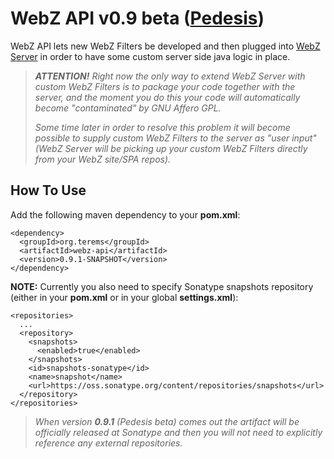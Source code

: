 # WebZ API v0.9 beta ([Pedesis](https://www.pinterest.com/terems_org/pedesis-from-ancient-greek-a-leaping/))

WebZ API lets new WebZ Filters be developed and then plugged into [WebZ Server](https://github.com/terems-org/webz-server) in order to have some custom server side java logic in place.

> ***ATTENTION!*** *Right now the only way to extend WebZ Server with custom WebZ Filters is to package your code together with the server, and the moment you do this your code will automatically become "contaminated" by GNU Affero GPL.*
>
> *Some time later in order to resolve this problem it will become possible to supply custom WebZ Filters to the server as "user input" (WebZ Server will be picking up your custom WebZ Filters directly from your WebZ site/SPA repos).*

How To Use
------

Add the following maven dependency to your **pom.xml**:
```
<dependency>
  <groupId>org.terems</groupId>
  <artifactId>webz-api</artifactId>
  <version>0.9.1-SNAPSHOT</version>
</dependency>
```

**NOTE:** Currently you also need to specify Sonatype snapshots repository (either in your **pom.xml** or in your global **settings.xml**):
```
<repositories>
  ...
  <repository>
    <snapshots>
      <enabled>true</enabled>
    </snapshots>
    <id>snapshots-sonatype</id>
    <name>snapshot</name>
    <url>https://oss.sonatype.org/content/repositories/snapshots</url>
  </repository>
</repositories>
```
> *When version* ***0.9.1*** *(Pedesis beta) comes out the artifact will be officially released at Sonatype and then you will not need to explicitly reference any external repositories.*
